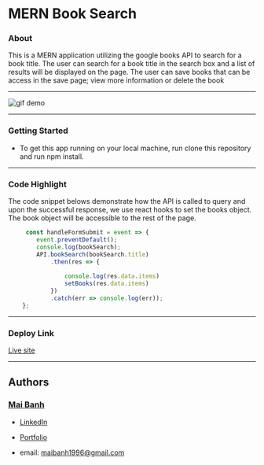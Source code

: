 # MERN Book Search


### About
This is a MERN application utilizing the google books API to search for a book title. The user can search for a book title in the search box and a list of results will be displayed on the page. The user can save books that can be access in the save page; view more information or delete the book

---

![gif demo](./deployed-site.gif)

---

### Getting Started

* To get this app running on your local machine, run clone this repository and run npm install.

---

### Code Highlight

The code snippet belows demonstrate how the API is called to query and upon the successful response, we use react hooks to set the books object. The book object will be accessible to the rest of the page.

```js
     const handleFormSubmit = event => {
        event.preventDefault();
        console.log(bookSearch);
        API.bookSearch(bookSearch.title)
            .then(res => {
           
                console.log(res.data.items)
                setBooks(res.data.items)
            })
            .catch(err => console.log(err));
    };
```

---

### Deploy Link

[Live site]()

---
## Authors 
### [Mai Banh](https://github.com/mtbanh)
- [LinkedIn](https://www.linkedin.com/in/banhtmai/)
- [Portfolio]( )

- email: maibanh1996@gmail.com